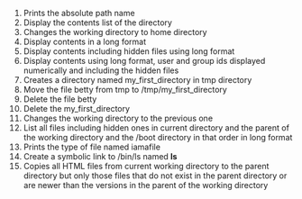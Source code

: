 1. Prints the absolute path name 
2. Display the contents list of the directory 
3. Changes the working directory to home directory 
4. Display contents in a long format 
5. Display contents including hidden files using long format 
6. Display contents using long format, user and group ids displayed numerically and including the hidden files 
7. Creates a directory named my_first_directory in tmp directory 
8. Move the file betty from tmp to /tmp/my_first_directory 
9. Delete the file betty 
10. Delete the my_first_directory 
11. Changes the working directory to the previous one 
12. List all files including hidden ones in current directory and the parent of the working directory and the /boot directory in that order in long format 
13. Prints the type of file named iamafile 
14. Create a symbolic link to /bin/ls named __ls__ 
15. Copies all HTML files from current working directory to the parent directory but only those files that do not exist in the parent directory or are newer than the versions in the parent of the working directory
